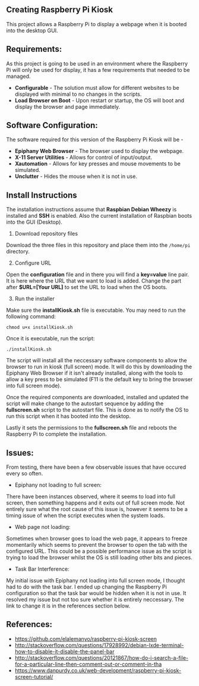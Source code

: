 ## Creating Raspberry Pi Kiosk

This project allows a Raspberry Pi to display a webpage when it is booted into the desktop GUI. 

## Requirements:

As this project is going to be used in an environment where the Raspberry Pi will only be used for display, it has a few requirements that needed to be managed.

- **Configurable** - The solution must allow for different websites to be displayed with minimal to no changes in the scripts.
- **Load Browser on Boot** - Upon restart or startup, the OS will boot and display the browser and page immediately.

## Software Configuration:

The software required for this version of the Raspberry Pi Kiosk will be -

- **Epiphany Web Browser** - The browser used to display the webpage.
- **X-11 Server Utilities** - Allows for control of input/output.
- **Xautomation** - Allows for key presses and mouse movements to be simulated.
- **Unclutter** - Hides the mouse when it is not in use.

## Install Instructions

The installation instructions assume that **Raspbian Debian Wheezy** is installed and **SSH** is enabled. Also the current installation of Raspbian boots into the GUI (Desktop).

1. Download repository files

Download the three files in this repository and place them into the ```/home/pi``` directory.

2. Configure URL

Open the **configuration** file and in there you will find a **key=value** line pair. It is here where the URL that we want to load is added. Change the part after **$URL=[Your URL]** to set the URL to load when the OS boots.

3. Run the installer

Make sure the **installKiosk.sh** file is executable. You may need to run the following command:

`chmod u+x installKiosk.sh`

Once it is executable, run the script:

`./installKiosk.sh`

The script will install all the neccessary software components to allow the browser to run in kiosk (full screen) mode. It will do this by downloading the Epiphany Web Browser if it isn't already installed, along with the tools to allow a key press to be simulated (F11 is the default key to bring the browser into full screen mode).

Once the required components are downloaded, installed and updated the script will make change to the autostart sequence by adding the **fullscreen.sh** script to the autostart file. This is done as to notify the OS to run this script when it has booted into the desktop.

Lastly it sets the permissions to the **fullscreen.sh** file and reboots the Raspberry Pi to complete the installation.

## Issues:

From testing, there have been a few observable issues that have occured every so often.

- Epiphany not loading to full screen:

There have been instances observed, where it seems to load into full screen, then something happens and it exits out of full screen mode. Not entirely sure what the root cause of this issue is, however it seems to be a timing issue of when the script executes when the system loads.

- Web page not loading:

Sometimes when browser goes to load the web page, it appears to freeze momentarily which seems to prevent the browser to open the tab with the configured URL. This could be a possible performance issue as the script is trying to load the browser whilst the OS is still loading other bits and pieces.

- Task Bar Interference:

My initial issue with Epiphany not loading into full screen mode, I thought had to do with the task bar. I ended up changing the Raspberry Pi configuration so that the task bar would be hidden when it is not in use. It resolved my issue but not too sure whether it is entirely neccessary. The link to change it is in the references section below.

## References:

- https://github.com/elalemanyo/raspberry-pi-kiosk-screen
- http://stackoverflow.com/questions/17928992/debian-lxde-terminal-how-to-disable-it-disable-the-panel-bar
- http://stackoverflow.com/questions/20121867/how-do-i-search-a-file-for-a-particular-line-then-comment-out-or-comment-in-tha
- https://www.danpurdy.co.uk/web-development/raspberry-pi-kiosk-screen-tutorial/





